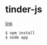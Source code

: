 # tinder-js

[link](https://github.com/brentvatne/tinder-client-examples)

```
$ npm install
$ node app
```


